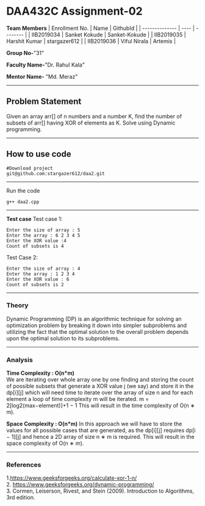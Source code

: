 # DAA432C Assignment-02

**Team Members**
|   Enrollment No.  |   Name   | GithubId |
|   --------------  |   ----   | -------- |
|    IIB2019034  |   Sanket Kokude | Sanket-Kokude | 
|    IIB2019035  |   Harshit Kumar | stargazer612 |
|    IIB2019036  |   Viful Nirala | Artemis |

**Group No-**"31"

**Faculty Name-**"Dr. Rahul Kala"

**Mentor Name-** "Md. Meraz"

---
## Problem Statement
Given an array arr[] of n numbers and a number K, find the number of subsets of arr[] having XOR of elements as K. Solve using Dynamic programming.  

---
## How to use code
```
#Download project
git@github.com:stargazer612/daa2.git
```
---

Run the code
```
g++ daa2.cpp
```
---

**Test case**
Test case 1:  
```  
Enter the size of array : 5  
Enter the array : 6 2 3 4 5   
Enter the XOR value :4  
Count of subsets is 4  
```
Test Case 2:  
```
Enter the size of array : 4  
Enter the array : 1 2 3 4  
Enter the XOR value : 6  
Count of subsets is 2  
```
---

### Theory
Dynamic  Programming  (DP)  is  an  algorithmic  technique  for solving  an  optimization  problem  by  breaking  it  down  into simpler  subproblems  and  utilizing  the  fact  that  the  optimal solution  to  the  overall  problem  depends  upon  the  optimal solution to its subproblems.  


---

### Analysis

**Time Complexity : O(n*m)**  
We are iterating over whole array one by one finding and storing the count of possible subsets that generate a XOR value j (we say) and store it in the dp[i][j] which will need time to iterate over the array of size n and for each element a loop of time complexity m will be iterated. m = 2[log2(max−element)]+1 − 1 This will result in the time complexity of O(n ∗ m).  

**Space Complexity : O(n*m)**
In this approach we will have to store the values for all possible cases that are generated, as the dp[i][j] requires dp[i − 1][j] and hence a 2D array of size n ∗ m is required. This will result in the space complexity of O(n ∗ m).  

---

### References

1.https://www.geeksforgeeks.org/calculate-xor-1-n/  
2. https://www.geeksforgeeks.org/dynamic-programming/  
3. Cormen, Leiserson, Rivest, and Stein (2009). Introduction to Algorithms, 3rd edition.  
